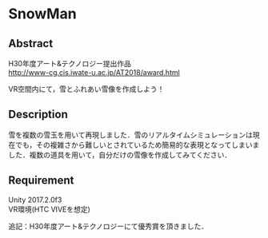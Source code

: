# SnowMan

## Abstract

H30年度アート&テクノロジー提出作品  
http://www-cg.cis.iwate-u.ac.jp/AT2018/award.html

VR空間内にて，雪とふれあい雪像を作成しよう！

## Description

雪を複数の雪玉を用いて再現しました．雪のリアルタイムシミュレーションは現在でも，その複雑さから難しいとされているため簡易的な表現となってしまいました．複数の道具を用いて，自分だけの雪像を作成してみてください．

## Requirement
Unity 2017.2.0f3  
VR環境(HTC VIVEを想定)  


追記：H30年度アート&テクノロジーにて優秀賞を頂きました．